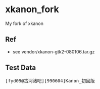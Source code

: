 # xkanon_fork
My fork of xkanon

## Ref  
* see vendor/xkanon-gtk2-080106.tar.gz  

## Test Data
<pre>[fyd09@古河渚吧][990604]Kanon_初回版</pre>
